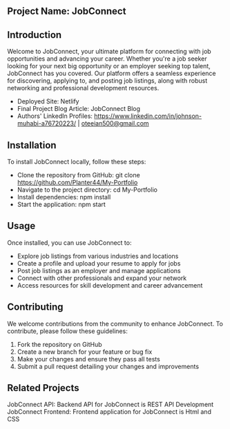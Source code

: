 ## Project Name: JobConnect

## Introduction
Welcome to JobConnect, your ultimate platform for connecting with job opportunities and advancing your career. Whether you're a job seeker looking for your next big opportunity or an employer seeking top talent, JobConnect has you covered. Our platform offers a seamless experience for discovering, applying to, and posting job listings, along with robust networking and professional development resources.

- Deployed Site: Netlify
- Final Project Blog Article: JobConnect Blog
- Authors' LinkedIn Profiles: https://www.linkedin.com/in/johnson-muhabi-a76720223/ |  oteeian500@gmail.com

## Installation
To install JobConnect locally, follow these steps:

- Clone the repository from GitHub: git clone https://github.com/Planter44/My-Portfolio
- Navigate to the project directory: cd My-Portfolio
- Install dependencies: npm install
- Start the application: npm start

## Usage
Once installed, you can use JobConnect to:

- Explore job listings from various industries and locations
- Create a profile and upload your resume to apply for jobs
- Post job listings as an employer and manage applications
- Connect with other professionals and expand your network
- Access resources for skill development and career advancement

## Contributing
We welcome contributions from the community to enhance JobConnect. To contribute, please follow these guidelines:

1. Fork the repository on GitHub
2. Create a new branch for your feature or bug fix
3. Make your changes and ensure they pass all tests
4. Submit a pull request detailing your changes and improvements

## Related Projects
JobConnect API: Backend API for JobConnect is REST API Development
JobConnect Frontend: Frontend application for JobConnect is Html and CSS
